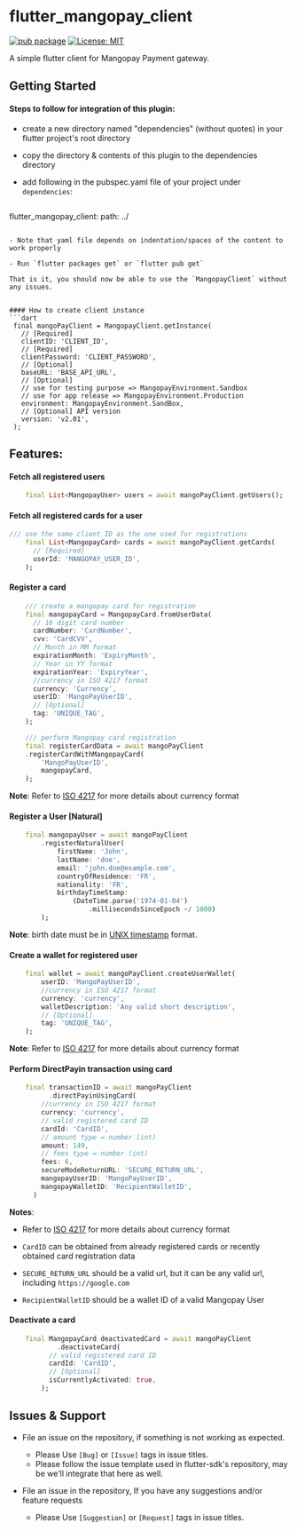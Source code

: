 # flutter_mangopay_client

[![pub package](https://img.shields.io/pub/v/flutter_mangopay_client.svg)](https://pub.dev/packages/flutter_mangopay_client)
[![License: MIT](https://img.shields.io/badge/License-MIT-blue.svg)](https://opensource.org/licenses/MIT)

A simple flutter client for Mangopay Payment gateway.

## Getting Started

#### Steps to follow for integration of this plugin:

 - create a new directory named "dependencies" (without quotes) in your flutter project's root directory

 - copy the directory & contents of this plugin to the dependencies directory

 - add following in the pubspec.yaml file of your project under `dependencies`:

   ```yaml
  flutter_mangopay_client:
    path: ../
   ```

 - Note that yaml file depends on indentation/spaces of the content to work properly

 - Run `flutter packages get` or `flutter pub get`

That is it, you should now be able to use the `MangopayClient` without any issues.


#### How to create client instance
```dart
    final mangoPayClient = MangopayClient.getInstance(
	  // [Required]
      clientID: 'CLIENT_ID',
	  // [Required]
      clientPassword: 'CLIENT_PASSWORD',
	  // [Optional]
	  baseURL: 'BASE_API_URL',
	  // [Optional]
	  // use for testing purpose => MangopayEnvironment.Sandbox
	  // use for app release => MangopayEnvironment.Production
      environment: MangopayEnvironment.SandBox,
	  // [Optional] API version
	  version: 'v2.01',
    );
```

## Features:

#### Fetch all registered users
```dart
    final List<MangopayUser> users = await mangoPayClient.getUsers();
```

#### Fetch all registered cards for a user
```dart
/// use the same client ID as the one used for registrations
    final List<MangopayCard> cards = await mangoPayClient.getCards(
	  // [Required]
      userId: 'MANGOPAY_USER_ID',
    );
```

#### Register a card
```dart
    /// create a mangopay card for registration
    final mangopayCard = MangopayCard.fromUserData(
	  // 16 digit card number
      cardNumber: 'CardNumber',
      cvv: 'CardCVV',
	  // Month in MM format
      expirationMonth: 'ExpiryMonth',
	  // Year in YY format
      expirationYear: 'ExpiryYear',
	  //currency in ISO 4217 format
      currency: 'Currency',
      userID: 'MangoPayUserID',
	  // [Optional]
	  tag: 'UNIQUE_TAG',
    );

	/// perform Mangopay card registration
	final registerCardData = await mangoPayClient
	.registerCardWithMangopayCard(
		'MangoPayUserID',
		mangopayCard,
	);


```

**Note**: Refer to [ISO 4217](https://en.wikipedia.org/wiki/ISO_4217) for more details about currency format

#### Register a User [Natural]
```dart
	final mangopayUser = await mangoPayClient
        .registerNaturalUser(
            firstName: 'John',
            lastName: 'doe',
            email: 'john.doe@example.com',
            countryOfResidence: 'FR',
            nationality: 'FR',
            birthdayTimeStamp:
                (DateTime.parse('1974-01-04')
					.millisecondsSinceEpoch ~/ 1000)
		);
```
**Note**: birth date must be in [UNIX timestamp](https://www.epochconverter.com/) format.



#### Create a wallet for registered user
```dart
	final wallet = await mangoPayClient.createUserWallet(
        userID: 'MangoPayUserID',
		//currency in ISO 4217 format
        currency: 'currency',
        walletDescription: 'Any valid short description',
		// [Optional]
		tag: 'UNIQUE_TAG',
	);
```
**Note**: Refer to [ISO 4217](https://en.wikipedia.org/wiki/ISO_4217) for more details about currency format


#### Perform DirectPayin transaction using card
```dart
	final transactionID = await mangoPayClient
          .directPayinUsingCard(
		//currency in ISO 4217 format
        currency: 'currency',
		// valid registered card ID
        cardId: 'CardID',
		// amount type = number (int)
        amount: 149,
		// fees type = number (int)
        fees: 6,
        secureModeReturnURL: 'SECURE_RETURN_URL',
        mangopayUserID: 'MangoPayUserID',
        mangopayWalletID: 'RecipientWalletID',
      )
```
**Notes**:

 - Refer to [ISO 4217](https://en.wikipedia.org/wiki/ISO_4217) for more details about currency format

 - `CardID` can be obtained from already registered cards or recently obtained card registration data

 - `SECURE_RETURN_URL` should be a valid url, but it can be any valid url, including `https://google.com`

 - `RecipientWalletID` should be a wallet ID of a valid Mangopay User

#### Deactivate a card
```dart
	final MangopayCard deactivatedCard = await mangoPayClient
            .deactivateCard(
          // valid registered card ID
          cardId: 'CardID',
		  // [Optional]
          isCurrentlyActivated: true,
        );
```

## Issues & Support

- File an issue on the repository, if something is not working as expected.
   - Please Use `[Bug]` or `[Issue]` tags in issue titles.
   - Please follow the issue template used in flutter-sdk's repository, may be we'll integrate that here as well.

- File an issue in the repository, If you have any suggestions and/or feature requests
   - Please Use `[Suggestion]` or `[Request]` tags in issue titles.
